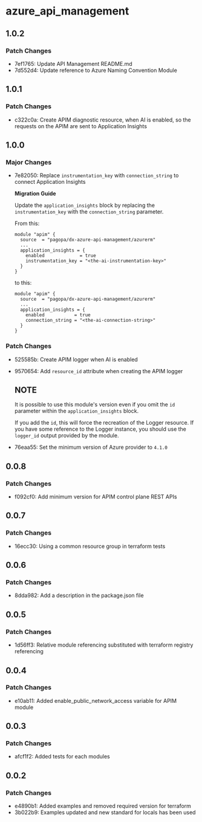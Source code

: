 # azure_api_management

## 1.0.2

### Patch Changes

- 7ef1765: Update API Management README.md
- 7d552d4: Update reference to Azure Naming Convention Module

## 1.0.1

### Patch Changes

- c322c0a: Create APIM diagnostic resource, when AI is enabled, so the requests on the APIM are sent to Application Insights

## 1.0.0

### Major Changes

- 7e82050: Replace `instrumentation_key` with `connection_string` to connect Application Insights

  **Migration Guide**

  Update the `application_insights` block by replacing the `instrumentation_key` with the `connection_string` parameter.

  From this:

  ```
  module "apim" {
    source  = "pagopa/dx-azure-api-management/azurerm"
    ...
    application_insights = {
      enabled             = true
      instrumentation_key = "<the-ai-instrumentation-key>"
    }
  }
  ```

  to this:

  ```
  module "apim" {
    source  = "pagopa/dx-azure-api-management/azurerm"
    ...
    application_insights = {
      enabled           = true
      connection_string = "<the-ai-connection-string>"
    }
  }
  ```

### Patch Changes

- 525585b: Create APIM logger when AI is enabled
- 9570654: Add `resource_id` attribute when creating the APIM logger

  ## NOTE

  It is possible to use this module's version even if you omit the `id` parameter within the `application_insights` block.

  If you add the `id`, this will force the recreation of the Logger resource. If you have some reference to the Logger instance, you should use the `logger_id` output provided by the module.

- 76eaa55: Set the minimum version of Azure provider to `4.1.0`

## 0.0.8

### Patch Changes

- f092cf0: Add minimum version for APIM control plane REST APIs

## 0.0.7

### Patch Changes

- 16ecc30: Using a common resource group in terraform tests

## 0.0.6

### Patch Changes

- 8dda982: Add a description in the package.json file

## 0.0.5

### Patch Changes

- 1d56ff3: Relative module referencing substituted with terraform registry referencing

## 0.0.4

### Patch Changes

- e10ab11: Added enable_public_network_access variable for APIM module

## 0.0.3

### Patch Changes

- afcf1f2: Added tests for each modules

## 0.0.2

### Patch Changes

- e4890b1: Added examples and removed required version for terraform
- 3b022b9: Examples updated and new standard for locals has been used
